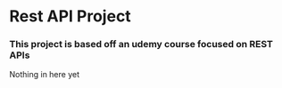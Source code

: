 # Rest API Project
### This project is based off an udemy course focused on REST APIs
Nothing in here yet
